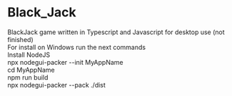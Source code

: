 # Black_Jack
BlackJack game written in Typescript and Javascript for desktop use (not finished)<br>
For install on Windows run the next commands<br>
Install NodeJS<br>
npx nodegui-packer --init MyAppName<br>
cd MyAppName<br>
npm run build<br>
npx nodegui-packer --pack ./dist<br>
<!--pkg dist\nodegui_core-3adbbaeeeb2020b63878cdf3a3f4b618.node -t node14-win-x64--><br>

